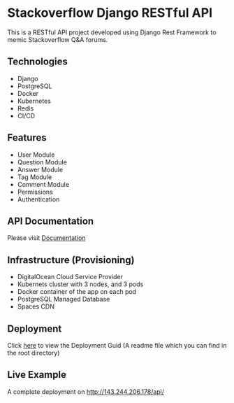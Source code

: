 # Stackoverflow Django RESTful API

This is a RESTful API project developed using Django Rest Framework to memic Stackoverflow Q&A forums.


## Technologies

- Django
- PostgreSQL
- Docker
- Kubernetes
- Redis
- CI/CD


## Features
- User Module 
- Question Module
- Answer Module
- Tag Module
- Comment Module
- Permissions 
- Authentication


## API Documentation
Please visit [Documentation](https://documenter.getpostman.com/view/11546709/UVsJxnBu)


## Infrastructure (Provisioning)
- DigitalOcean Cloud Service Provider
- Kubernets cluster with 3 nodes, and 3 pods
- Docker container of the app on each pod
- PostgreSQL Managed Database
- Spaces CDN


## Deployment
Click [here](https://github.com/malowaifeer/Stackoverflow-DRF-Sary/blob/main/deployment-guid.md) to view the Deployment Guid (A readme file which you can find in the root directory)


## Live Example
A complete deployment on http://143.244.206.178/api/
